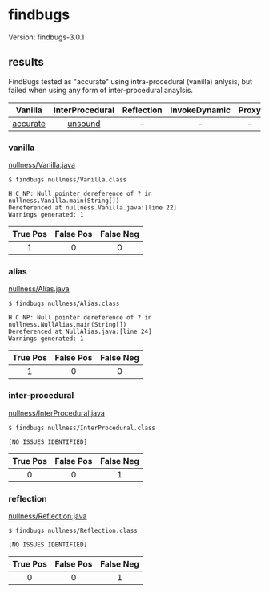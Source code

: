 
# findbugs

Version: findbugs-3.0.1

## results

FindBugs tested as "accurate" using intra-procedural (vanilla) anlysis, but failed when using any form of inter-procedural anaylsis. 

| Vanilla | InterProcedural | Reflection | InvokeDynamic | Proxy |
| :---: | :---: | :---: | :---: | :---: |
| [accurate](https://github.com/michaelemery/staticanalysis/blob/master/checker/nullness/findbugs.md#vanilla) | [unsound](https://github.com/michaelemery/staticanalysis/blob/master/checker/nullness/findbugs.md#inter-procedural) | - | - | - |

### vanilla
[nullness/Vanilla.java](https://github.com/michaelemery/staticanalysis/blob/master/checker/nullness/Vanilla.java)

```
$ findbugs nullness/Vanilla.class 

H C NP: Null pointer dereference of ? in nullness.Vanilla.main(String[])  
Dereferenced at nullness.Vanilla.java:[line 22]
Warnings generated: 1
```

| True Pos | False Pos | False Neg |
| :---: | :---: | :---: |
| 1 | 0 | 0 |

### alias

[nullness/Alias.java](https://github.com/michaelemery/staticanalysis/blob/master/checker/nullness/Alias.java)

```
$ findbugs nullness/Alias.class 

H C NP: Null pointer dereference of ? in nullness.NullAlias.main(String[])  
Dereferenced at NullAlias.java:[line 24]
Warnings generated: 1
```

| True Pos | False Pos | False Neg |
| :---: | :---: | :---: |
| 1 | 0 | 0 |

### inter-procedural

[nullness/InterProcedural.java](https://github.com/michaelemery/staticanalysis/blob/master/checker/nullness/InterProcedural.java)

```
$ findbugs nullness/InterProcedural.class 

[NO ISSUES IDENTIFIED]
```

| True Pos | False Pos | False Neg |
| :---: | :---: | :---: |
| 0 | 0 | 1 |

### reflection

[nullness/Reflection.java](https://github.com/michaelemery/staticanalysis/blob/master/checker/nullness/Reflection.java)

```
$ findbugs nullness/Reflection.class 

[NO ISSUES IDENTIFIED]
```

| True Pos | False Pos | False Neg |
| :---: | :---: | :---: |
| 0 | 0 | 1 |
